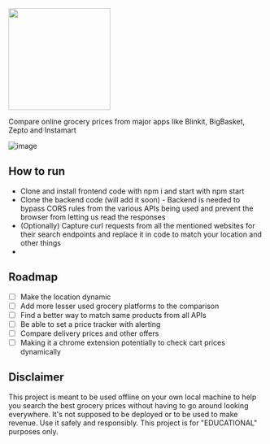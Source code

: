 <img src="https://github.com/monizb/trivagro/assets/46259712/e3d4779b-073f-4fb3-b909-a8ee0ef3146c" width="200">

Compare online grocery prices from major apps like Blinkit, BigBasket, Zepto and Instamart

![image](https://github.com/monizb/trivagro/assets/46259712/865e61da-f3d6-473d-956a-82146831960b)


## How to run
- Clone and install frontend code with npm i and start with npm start
- Clone the backend code (will add it soon) - Backend is needed to bypass CORS rules from the various APIs being used and prevent the browser from letting us read the responses
- (Optionally) Capture curl requests from all the mentioned websites for their search endpoints and replace it in code to match your location and other things
- 
## Roadmap
- [ ] Make the location dynamic
- [ ] Add more lesser used grocery platforms to the comparison
- [ ] Find a better way to match same products from all APIs
- [ ] Be able to set a price tracker with alerting
- [ ] Compare delivery prices and other offers
- [ ] Making it a chrome extension potentially to check cart prices dynamically

## Disclaimer
This project is meant to be used offline on your own local machine to help you search the best grocery prices without having to go around looking everywhere. It's not supposed to be deployed or to be used to make revenue. Use it safely and responsibly. This project is for "EDUCATIONAL" purposes only.
